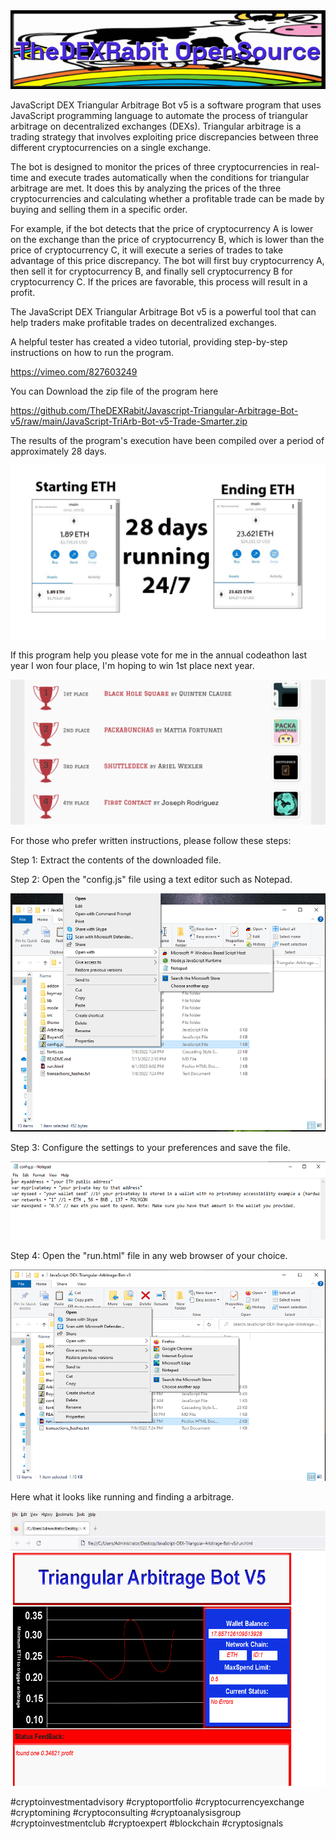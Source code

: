 <img src="9.png" />

<p>JavaScript DEX Triangular Arbitrage Bot v5 is a software program that uses JavaScript programming language to automate the process of triangular arbitrage on decentralized exchanges (DEXs). Triangular arbitrage is a trading strategy that involves exploiting price discrepancies between three different cryptocurrencies on a single exchange.</p>
<p>The bot is designed to monitor the prices of three cryptocurrencies in real-time and execute trades automatically when the conditions for triangular arbitrage are met. It does this by analyzing the prices of the three cryptocurrencies and calculating whether a profitable trade can be made by buying and selling them in a specific order.</p>
<p>For example, if the bot detects that the price of cryptocurrency A is lower on the exchange than the price of cryptocurrency B, which is lower than the price of cryptocurrency C, it will execute a series of trades to take advantage of this price discrepancy. The bot will first buy cryptocurrency A, then sell it for cryptocurrency B, and finally sell cryptocurrency B for cryptocurrency C. If the prices are favorable, this process will result in a profit.</p>
<p>The JavaScript DEX Triangular Arbitrage Bot v5 is a powerful tool that can help traders make profitable trades on decentralized exchanges.</p>
<p>A helpful tester has created a video tutorial, providing step-by-step instructions on how to run the program.</p>

https://vimeo.com/827603249


<p>You can Download the zip file of the program here</p>

https://github.com/TheDEXRabit/Javascript-Triangular-Arbitrage-Bot-v5/raw/main/JavaScript-TriArb-Bot-v5-Trade-Smarter.zip


<p>The results of the program's execution have been compiled over a period of approximately 28 days.</p>

<img src="6.jpg" />

If this program help you please vote for me in the annual codeathon last year I won four place, I'm hoping to win 1st place next year.

<img src="5.png" /> 

<p>For those who prefer written instructions, please follow these steps:</p>

<p>Step 1: Extract the contents of the downloaded file.</p>

<p>Step 2: Open the "config.js" file using a text editor such as Notepad.</p>

<img src="1.png" />

<p>Step 3: Configure the settings to your preferences and save the file.</p>

<img src="2.png" />

<p>Step 4: Open the "run.html" file in any web browser of your choice.</p>

<img src="3.png" />

<p>Here what it looks like running and finding a arbitrage.</p>

<img src="4.png" />

#cryptoinvestmentadvisory #cryptoportfolio #cryptocurrencyexchange #cryptomining #cryptoconsulting #cryptoanalysisgroup #cryptoinvestmentclub #cryptoexpert #blockchain #cryptosignals
